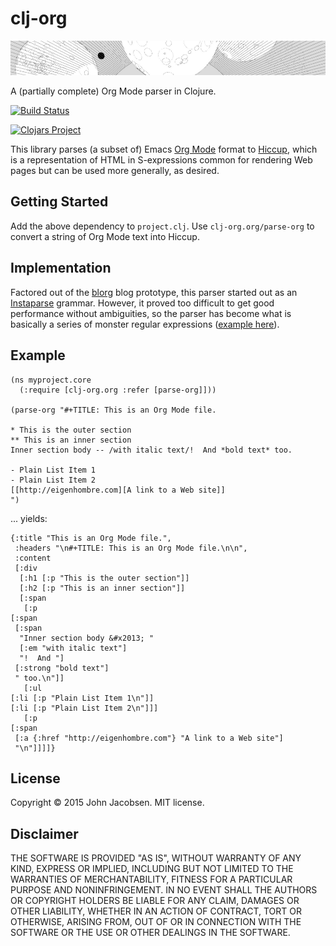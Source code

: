# clj-org
![image](img/planetz.png)

A (partially complete) Org Mode parser in Clojure.

[![Build Status](https://travis-ci.org/eigenhombre/clj-org.svg)](https://travis-ci.org/eigenhombre/clj-org)

[![Clojars Project](http://clojars.org/clj-org/latest-version.svg)](http://clojars.org/clj-org)

This library parses (a subset of) Emacs [Org
Mode](http://orgmode.org/) format to
[Hiccup](https://github.com/weavejester/hiccup), which is a
representation of HTML in S-expressions common for rendering Web pages
but can be used more generally, as desired.

## Getting Started

Add the above dependency to `project.clj`.  Use
`clj-org.org/parse-org` to convert a string of Org Mode text into
Hiccup.

## Implementation

Factored out of the [blorg](https://github.com/eigenhombre/blorg) blog
prototype, this parser started out as an
[Instaparse](https://github.com/Engelberg/instaparse) grammar.
However, it proved too difficult to get good performance without
ambiguities, so the parser has become what is basically a series of
monster regular expressions ([example
here](https://github.com/eigenhombre/clj-org/blob/master/src/clj_org/org.clj#L361)).

## Example

    (ns myproject.core
      (:require [clj-org.org :refer [parse-org]]))
    
    (parse-org "#+TITLE: This is an Org Mode file.

    * This is the outer section
    ** This is an inner section
    Inner section body -- /with italic text/!  And *bold text* too.

    - Plain List Item 1
    - Plain List Item 2
    [[http://eigenhombre.com][A link to a Web site]]
    ")

... yields:

    {:title "This is an Org Mode file.",
     :headers "\n#+TITLE: This is an Org Mode file.\n\n",
     :content
     [:div
      [:h1 [:p "This is the outer section"]]
      [:h2 [:p "This is an inner section"]]
      [:span
       [:p
	[:span
	 [:span
	  "Inner section body &#x2013; "
	  [:em "with italic text"]
	  "!  And "]
	 [:strong "bold text"]
	 " too.\n"]]
       [:ul
	[:li [:p "Plain List Item 1\n"]]
	[:li [:p "Plain List Item 2\n"]]]
       [:p
	[:span
	 [:a {:href "http://eigenhombre.com"} "A link to a Web site"]
	 "\n"]]]]}


## License

Copyright © 2015 John Jacobsen. MIT license.

## Disclaimer

THE SOFTWARE IS PROVIDED "AS IS", WITHOUT WARRANTY OF ANY KIND, EXPRESS OR
IMPLIED, INCLUDING BUT NOT LIMITED TO THE WARRANTIES OF MERCHANTABILITY,
FITNESS FOR A PARTICULAR PURPOSE AND NONINFRINGEMENT. IN NO EVENT SHALL THE
AUTHORS OR COPYRIGHT HOLDERS BE LIABLE FOR ANY CLAIM, DAMAGES OR OTHER
LIABILITY, WHETHER IN AN ACTION OF CONTRACT, TORT OR OTHERWISE, ARISING FROM,
OUT OF OR IN CONNECTION WITH THE SOFTWARE OR THE USE OR OTHER DEALINGS IN THE
SOFTWARE.

